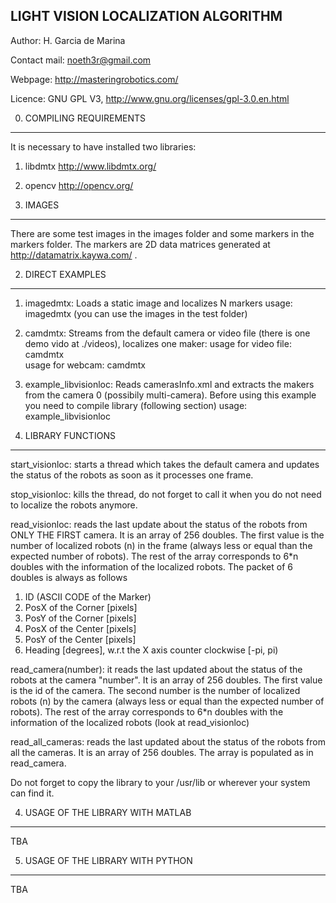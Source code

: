 LIGHT VISION LOCALIZATION ALGORITHM
--------------------------------------------------------------

Author: H. Garcia de Marina

Contact mail: noeth3r@gmail.com

Webpage: http://masteringrobotics.com/

Licence: GNU GPL V3, http://www.gnu.org/licenses/gpl-3.0.en.html

0. COMPILING REQUIREMENTS
-------------------------
It is necessary to have installed two libraries:
1. libdmtx http://www.libdmtx.org/
2. opencv  http://opencv.org/


1. IMAGES
---------

There are some test images in the images folder and some markers 
in the markers folder. The markers are 2D data matrices generated
at http://datamatrix.kaywa.com/ .

2. DIRECT EXAMPLES
------------------

1. imagedmtx: Loads a static image and localizes N markers
usage: imagedmtx <path to your image> <number of robots> (you can use the images in the test folder)

2. camdmtx: Streams from the default camera or video file (there is one demo vido at ./videos), localizes one maker:
usage for video file: camdmtx <path to your video file>  
usage for webcam: camdmtx <width> <height>

3. example_libvisionloc: Reads camerasInfo.xml and extracts the makers from the
camera 0 (possibily multi-camera). Before using this example you need to compile  library (following section)
usage: example_libvisionloc


3. LIBRARY FUNCTIONS
-------------------------

start_visionloc: starts a thread which takes the default camera and 
updates the status of the robots as soon as it processes one frame.

stop_visionloc: kills the thread, do not forget to call it when you
do not need to localize the robots anymore.

read_visionloc: reads the last update about the status of the robots from 
ONLY THE FIRST camera. It is an array of 256 doubles. The first value is the number of localized robots (n) in the frame (always less or equal than the expected number of robots). The rest of the array corresponds to 6*n doubles with the information of the localized robots. The packet of 6 doubles is always as follows

1. ID (ASCII CODE of the Marker)
2. PosX of the Corner [pixels]
3. PosY of the Corner [pixels]
4. PosX of the Center [pixels]
5. PosY of the Center [pixels]
6. Heading [degrees], w.r.t the X axis counter clockwise [-pi, pi)

read_camera(number): it reads the last updated about the status of the robots at
the camera "number". It is an array of 256 doubles. The first value is the id of the camera. The second number is the number of localized robots (n) by the camera (always less or equal than the expected number of robots). The rest of the array corresponds to 6*n doubles with the information of the localized robots (look at read_visionloc)

read_all_cameras: reads the last updated about the status of the robots from
all the cameras. It is an array of 256 doubles. The array is populated as in read_camera.

Do not forget to copy the library to your /usr/lib or wherever your
system can find it.


4. USAGE OF THE LIBRARY WITH MATLAB
------------------------------
TBA

5. USAGE OF THE LIBRARY WITH PYTHON
-----------------------------------
TBA

